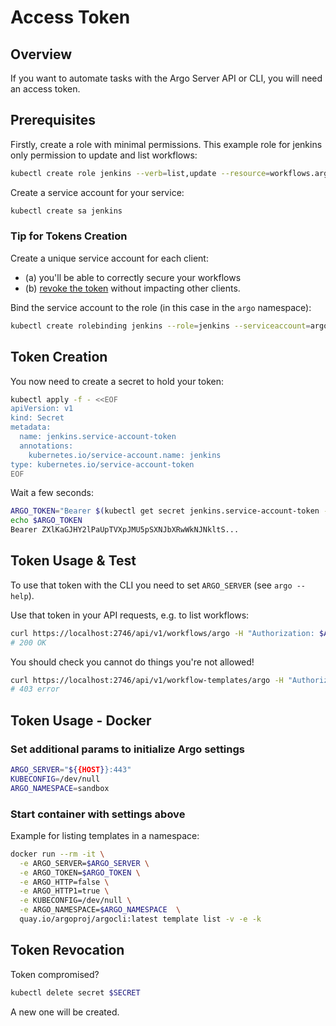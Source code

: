 # Access Token

## Overview

If you want to automate tasks with the Argo Server API or CLI, you will need an access token.

## Prerequisites

Firstly, create a role with minimal permissions. This example role for jenkins only permission to update and list workflows:

```bash
kubectl create role jenkins --verb=list,update --resource=workflows.argoproj.io
```

Create a service account for your service:

```bash
kubectl create sa jenkins
```

### Tip for Tokens Creation

Create a unique service account for each client:

- (a) you'll be able to correctly secure your workflows
- (b) [revoke the token](#token-revocation) without impacting other clients.

Bind the service account to the role (in this case in the `argo` namespace):

```bash
kubectl create rolebinding jenkins --role=jenkins --serviceaccount=argo:jenkins
```

## Token Creation

You now need to create a secret to hold your token:

```bash
kubectl apply -f - <<EOF
apiVersion: v1
kind: Secret
metadata:
  name: jenkins.service-account-token
  annotations:
    kubernetes.io/service-account.name: jenkins
type: kubernetes.io/service-account-token
EOF
```

Wait a few seconds:

```bash
ARGO_TOKEN="Bearer $(kubectl get secret jenkins.service-account-token -o=jsonpath='{.data.token}' | base64 --decode)"
echo $ARGO_TOKEN
Bearer ZXlKaGJHY2lPaUpTVXpJMU5pSXNJbXRwWkNJNkltS...
```

## Token Usage & Test

To use that token with the CLI you need to set `ARGO_SERVER` (see `argo --help`).

Use that token in your API requests, e.g. to list workflows:

```bash
curl https://localhost:2746/api/v1/workflows/argo -H "Authorization: $ARGO_TOKEN"
# 200 OK
```

You should check you cannot do things you're not allowed!

```bash
curl https://localhost:2746/api/v1/workflow-templates/argo -H "Authorization: $ARGO_TOKEN"
# 403 error
```

## Token Usage - Docker

### Set additional params to initialize Argo settings

```bash
ARGO_SERVER="${{HOST}}:443"
KUBECONFIG=/dev/null
ARGO_NAMESPACE=sandbox
```

### Start container with settings above

Example for listing templates in a namespace:

```bash
docker run --rm -it \
  -e ARGO_SERVER=$ARGO_SERVER \
  -e ARGO_TOKEN=$ARGO_TOKEN \
  -e ARGO_HTTP=false \
  -e ARGO_HTTP1=true \
  -e KUBECONFIG=/dev/null \
  -e ARGO_NAMESPACE=$ARGO_NAMESPACE  \
  quay.io/argoproj/argocli:latest template list -v -e -k
```

## Token Revocation

Token compromised?

```bash
kubectl delete secret $SECRET
```

A new one will be created.
